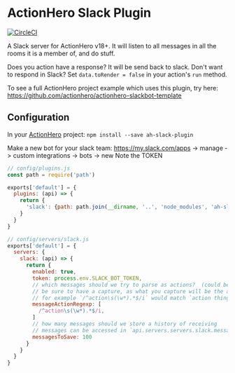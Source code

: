 # ActionHero Slack Plugin

[![CircleCI](https://circleci.com/gh/actionhero/ah-slack-plugin.svg?style=svg)](https://circleci.com/gh/actionhero/ah-slack-plugin)

A Slack server for ActionHero v18+.
It will listen to all messages in all the rooms it is a member of, and do stuff.

Does you action have a response?  It will be send back to slack.
Don't want to respond in Slack?  Set `data.toRender = false` in your action's `run` method.

To see a full ActionHero project example which uses this plugin, try here: https://github.com/actionhero/actionhero-slackbot-template

## Configuration
In your [ActionHero](www.actionheroj.com) project: `npm install --save ah-slack-plugin`

Make a new bot for your slack team: https://my.slack.com/apps -> manage -> custom integrations -> bots -> new
Note the TOKEN

```js
// config/plugins.js
const path = require('path')

exports['default'] = {
  plugins: (api) => {
    return {
      'slack': {path: path.join(__dirname, '..', 'node_modules', 'ah-slack-plugin')}
    }
  }
}
```

```js
// config/servers/slack.js
exports['default'] = {
  servers: {
    slack: (api) => {
      return {
        enabled: true,
        token: process.env.SLACK_BOT_TOKEN,
        // which messages should we try to parse as actions?  (could be a /command, @ a user, etc)
        // be sure to have a capture, as what you capture will be the action's name we try
        // for example `/^action\s(\w*).*$/i` would match `action thing otherThing`, trying the action "thing"
        messageActionRegexp: [
          /^action\s(\w*).*$/i,
        ]
        // how many messages should we store a history of receiving
        // messages can be accessed in `api.servers.servers.slack.messages`
        messagesToSave: 100
      }
    }
  }
}

```
